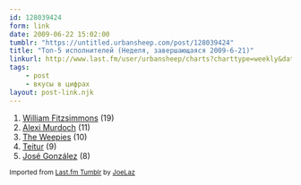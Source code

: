 ```yaml
---
id: 128039424
form: link
date: 2009-06-22 15:02:00
tumblr: "https://untitled.urbansheep.com/post/128039424"
title: "Топ-5 исполнителей (Неделя, завершающаяся 2009-6-21)"
linkurl: http://www.last.fm/user/urbansheep/charts?charttype=weekly&date_to=1245585600
tags:
    - post
    - вкусы в цифрах
layout: post-link.njk
---
```

<ol><li>
<a rel="nofollow" target="_blank" href="http://www.last.fm/music/William+Fitzsimmons">William Fitzsimmons</a>&nbsp;(19)</li>
<li>
<a rel="nofollow" target="_blank" href="http://www.last.fm/music/Alexi+Murdoch">Alexi Murdoch</a>&nbsp;(11)</li>
<li>
<a rel="nofollow" target="_blank" href="http://www.last.fm/music/The+Weepies">The Weepies</a>&nbsp;(10)</li>
<li>
<a rel="nofollow" target="_blank" href="http://www.last.fm/music/Teitur">Teitur</a>&nbsp;(9)</li>
<li>
<a rel="nofollow" target="_blank" href="http://www.last.fm/music/Jos%C3%A9+Gonz%C3%A1lez">José González</a>&nbsp;(8)</li>
</ol><p><small>Imported from <a rel="nofollow" target="_blank" href="http://joelaz.com/post/23488847/last-fm-tumblr-weekly-top-artists">Last.fm Tumblr</a> by <a rel="nofollow" target="_blank" href="http://joelaz.com">JoeLaz</a></small></p>
